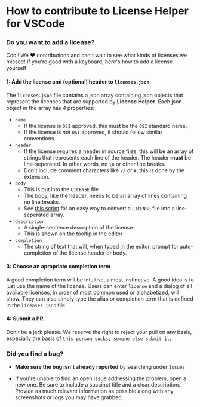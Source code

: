 # How to contribute to License Helper for VSCode

### **Do you want to add a license?**

Cool! We ♥️ contributions and can't wait to see what kinds of licenses we missed! If you're good with a keyboard, here's how to add a license yourself:

#### **1: Add the license and (optional) header to `licenses.json`**  

The `licenses.json` file contains a json array containing json objects that represent the licenses that are supported by **License Helper**. Each json object in the array has 4 properties:  
* `name`  
    * If the license is `OSI` approved, this must be the `OSI` standard name.
    * If the license is *not* `OSI` approved, it should follow similar conventions.
* `header`
    * If the license requires a header in source files, this will be an array of strings that represents each line of the header. The header **must** be line-seperated. In other words, no `\n` or other line breaks.
    * Don't include comment characters like `//` or `#`, this is done by the extension.
* `body`
    * This is put into the `LICENSE` file
    * The body, like the header, needs to be an array of lines containing no line breaks.
    * See [this script](util/to-json-array.sh) for an easy way to convert a `LICENSE` file into a line-seperated array.    
* `description`
    * A single-sentence description of the license.
    * This is shown on the tooltip in the editor
* `completion`
    * The string of text that will, when typed in the editor, prompt for auto-completion of the license header or body.

#### **3: Choose an apropriate completion term**  

A good completion term will be intuitive, almost instinctive. A good idea is to just use the name of the license. Users can enter `license` and a dialog of all available licenses, in order of most common used or alphabetized, will show. They can also simply type the alias or completion term that is defined in the `licenses.json` file.

#### **4: Submit a PR**  

Don't be a jerk please. We reserve the right to reject your pull on any basis, especially the basis of `this person sucks, somone else submit it`.

### **Did you find a bug?**

* **Make sure the bug isn't already reported** by searching under `Issues`

* If you're unable to find an open issue addressing the problem, open a new one. Be sure to include a succinct title and a clear description. Provide as much relevant information as possible along with any screenshots or logs you may have grabbed.
